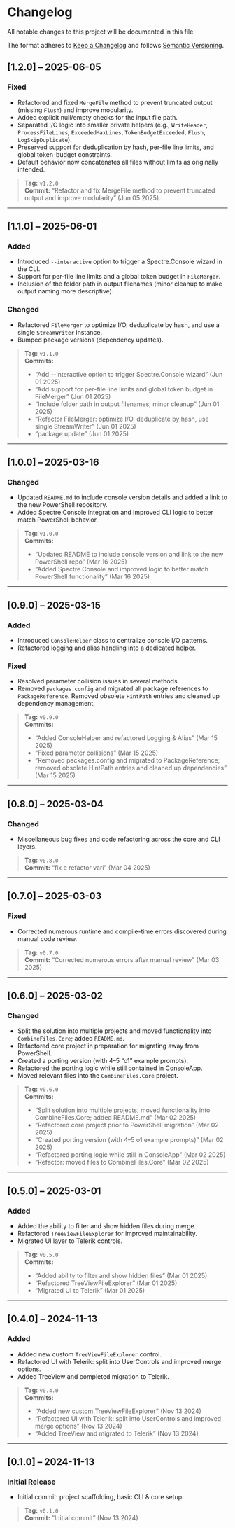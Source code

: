 # Changelog

All notable changes to this project will be documented in this file.

The format adheres to [Keep a Changelog](https://keepachangelog.com/en/1.0.0/) and follows [Semantic Versioning](https://semver.org/).

## [1.2.0] – 2025-06-05
### Fixed
- Refactored and fixed `MergeFile` method to prevent truncated output (missing `Flush`) and improve modularity.  
- Added explicit null/empty checks for the input file path.  
- Separated I/O logic into smaller private helpers (e.g., `WriteHeader`, `ProcessFileLines`, `ExceededMaxLines`, `TokenBudgetExceeded`, `Flush`, `LogSkipDuplicate`).  
- Preserved support for deduplication by hash, per-file line limits, and global token-budget constraints.  
- Default behavior now concatenates all files without limits as originally intended.  

> **Tag:** `v1.2.0`  
> **Commit:** “Refactor and fix MergeFile method to prevent truncated output and improve modularity” (Jun 05 2025).

---

## [1.1.0] – 2025-06-01
### Added
- Introduced `--interactive` option to trigger a Spectre.Console wizard in the CLI.  
- Support for per-file line limits and a global token budget in `FileMerger`.  
- Inclusion of the folder path in output filenames (minor cleanup to make output naming more descriptive).  

### Changed
- Refactored `FileMerger` to optimize I/O, deduplicate by hash, and use a single `StreamWriter` instance.  
- Bumped package versions (dependency updates).  

> **Tag:** `v1.1.0`  
> **Commits:**  
>  - “Add --interactive option to trigger Spectre.Console wizard” (Jun 01 2025)  
>  - “Add support for per-file line limits and global token budget in FileMerger” (Jun 01 2025)  
>  - “Include folder path in output filenames; minor cleanup” (Jun 01 2025)  
>  - “Refactor FileMerger: optimize I/O, deduplicate by hash, use single StreamWriter” (Jun 01 2025)  
>  - “package update” (Jun 01 2025)

---

## [1.0.0] – 2025-03-16
### Changed
- Updated `README.md` to include console version details and added a link to the new PowerShell repository.  
- Added Spectre.Console integration and improved CLI logic to better match PowerShell behavior.  

> **Tag:** `v1.0.0`  
> **Commits:**  
>  - “Updated README to include console version and link to the new PowerShell repo” (Mar 16 2025)  
>  - “Added Spectre.Console and improved logic to better match PowerShell functionality” (Mar 16 2025)

---

## [0.9.0] – 2025-03-15
### Added
- Introduced `ConsoleHelper` class to centralize console I/O patterns.  
- Refactored logging and alias handling into a dedicated helper.  

### Fixed
- Resolved parameter collision issues in several methods.  
- Removed `packages.config` and migrated all package references to `PackageReference`. Removed obsolete `HintPath` entries and cleaned up dependency management.  

> **Tag:** `v0.9.0`  
> **Commits:**  
>  - “Added ConsoleHelper and refactored Logging & Alias” (Mar 15 2025)  
>  - “Fixed parameter collisions” (Mar 15 2025)  
>  - “Removed packages.config and migrated to PackageReference; removed obsolete HintPath entries and cleaned up dependencies” (Mar 15 2025)

---

## [0.8.0] – 2025-03-04
### Changed
- Miscellaneous bug fixes and code refactoring across the core and CLI layers.  

> **Tag:** `v0.8.0`  
> **Commit:** “fix e refactor vari” (Mar 04 2025)

---

## [0.7.0] – 2025-03-03
### Fixed
- Corrected numerous runtime and compile-time errors discovered during manual code review.  

> **Tag:** `v0.7.0`  
> **Commit:** “Corrected numerous errors after manual review” (Mar 03 2025)

---

## [0.6.0] – 2025-03-02
### Changed
- Split the solution into multiple projects and moved functionality into `CombineFiles.Core`; added `README.md`.  
- Refactored core project in preparation for migrating away from PowerShell.  
- Created a porting version (with 4–5 “o1” example prompts).  
- Refactored the porting logic while still contained in ConsoleApp.  
- Moved relevant files into the `CombineFiles.Core` project.  

> **Tag:** `v0.6.0`  
> **Commits:**  
>  - “Split solution into multiple projects; moved functionality into CombineFiles.Core; added README.md” (Mar 02 2025)  
>  - “Refactored core project prior to PowerShell migration” (Mar 02 2025)  
>  - “Created porting version (with 4–5 o1 example prompts)” (Mar 02 2025)  
>  - “Refactored porting logic while still in ConsoleApp” (Mar 02 2025)  
>  - “Refactor: moved files to CombineFiles.Core” (Mar 02 2025)

---

## [0.5.0] – 2025-03-01
### Added
- Added the ability to filter and show hidden files during merge.  
- Refactored `TreeViewFileExplorer` for improved maintainability.  
- Migrated UI layer to Telerik controls.  

> **Tag:** `v0.5.0`  
> **Commits:**  
>  - “Added ability to filter and show hidden files” (Mar 01 2025)  
>  - “Refactored TreeViewFileExplorer” (Mar 01 2025)  
>  - “Migrated UI to Telerik” (Mar 01 2025)

---

## [0.4.0] – 2024-11-13
### Added
- Added new custom `TreeViewFileExplorer` control.  
- Refactored UI with Telerik: split into UserControls and improved merge options.  
- Added TreeView and completed migration to Telerik.  

> **Tag:** `v0.4.0`  
> **Commits:**  
>  - “Added new custom TreeViewFileExplorer” (Nov 13 2024)  
>  - “Refactored UI with Telerik: split into UserControls and improved merge options” (Nov 13 2024)  
>  - “Added TreeView and migrated to Telerik” (Nov 13 2024)

---

## [0.1.0] – 2024-11-13
### Initial Release
- Initial commit: project scaffolding, basic CLI & core setup.  

> **Tag:** `v0.1.0`  
> **Commit:** “Initial commit” (Nov 13 2024)
